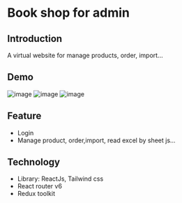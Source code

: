 # Book shop for admin

## Introduction
A virtual website for manage products, order, import...

## Demo
![image](https://user-images.githubusercontent.com/92788899/223174889-7cdb6674-c761-4665-ae5c-ffb7ffb3be92.png)
![image](https://user-images.githubusercontent.com/92788899/223175342-9e3bd93d-44b1-4d15-9db2-6061bd4ba4c9.png)
![image](https://user-images.githubusercontent.com/92788899/223175571-10d559f4-e9be-4125-a6aa-1cd5a90ebfec.png)

## Feature
* Login
* Manage product, order,import, read excel by sheet js...

## Technology
* Library: ReactJs, Tailwind css
* React router v6
* Redux toolkit

